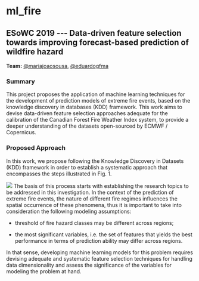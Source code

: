 # ml_fire

## ESoWC 2019 --- Data-driven feature selection towards improving forecast-based prediction of wildfire hazard

__Team:__ [@mariajoaosousa](https://github.com/mariajoaosousa), [@eduardogfma](https://github.com/eduardogfma)

### Summary
This project proposes the application of machine learning techniques for the development of prediction models of extreme fire events, based on the knowledge discovery in databases (KDD) framework. This work aims to devise data-driven feature selection approaches adequate for the calibration of the Canadian Forest Fire Weather Index system, to provide a deeper understanding of the datasets open-sourced by ECMWF / Copernicus.

### Proposed Approach

In this work, we propose following the Knowledge Discovery in Datasets (KDD) framework in order to establish a systematic approach that encompasses the steps illustrated in Fig. 1.

![](https://lh4.googleusercontent.com/SnZsRYDmbDhOLeTC9xQ1DBTS_pK4WWHAk7SbPcJ1dOa0mr_pORSE6n2QaRDH2rsYXhWCMU1hLHZW4bY515pLIbKjHa-7R_diq7mBAadswAFySsKNCbl7TDH8irx8SxX4o_ugHpKAqLeeyxsgBg)
The basis of this process starts with establishing the research topics to be addressed in this investigation. In the context of the prediction of extreme fire events, the nature of different fire regimes influences the spatial occurrence of these phenomena, thus it is important to take into consideration the following modeling assumptions:

-   threshold of fire hazard classes may be different across regions;

-   the most significant variables, i.e. the set of features that yields the best performance in terms of prediction ability may differ across regions.

In that sense, developing machine learning models for this problem requires devising adequate and systematic feature selection techniques for handling data dimensionality and assess the significance of the variables for modeling the problem at hand.
